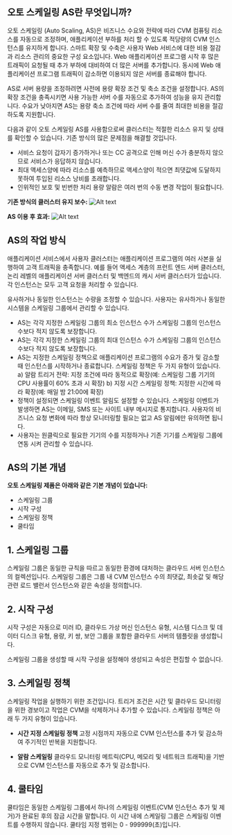 
## 오토 스케일링 AS란 무엇입니까?
오토 스케일링 (Auto Scaling, AS)은 비즈니스 수요와 전략에 따라 CVM 컴퓨팅 리소스를 자동으로 조정하며, 애플리케이션 부하를 처리 할 수 있도록 적당량의 CVM 인스턴스를 유지하게 합니다. 스마트 확장 및 수축은 사용자 Web 서비스에 대한 비용 절감과 리소스 관리의 중요한 구성 요소입니다. Web 애플리케이션 프로그램 시작 후 많은 트래픽이 요청될 때 추가 부하에 대비하여 더 많은 서버를 추가합니다. 동시에 Web 애플리케이션 프로그램 트래픽이 감소하면 이용되지 않은 서버를 종료해야 합니다.

AS로 서버 용량을 조정하려면 사전에 용량 확장 조건 및 축소 조건을 설정합니다. AS의 확장 조건을 충족시키면 사용 가능한 서버 수를 자동으로 추가하여 성능을 유지 관리합니다. 수요가 낮아지면 AS는 용량 축소 조건에 따라 서버 수를 줄여 최대한 비용을 절감하도록 지원합니다.

다음과 같이 오토 스케일링 AS를 사용함으로써 클러스터는 적절한 리소스 유지 및 상태를 확인할 수 있습니다. 기존 방식의 많은 문제점을 해결할 것입니다. 
 - 서비스 요청이 갑자기 증가하거나 또는 CC 공격으로 인해 머신 수가 충분하지 않으므로 서비스가 응답하지 않습니다.
 - 최대 액세스양에 따라 리소스를 예측하므로 액세스양이 적으면 최댓값에 도달하지 못하여 투입된 리소스 낭비를 초래합니다.
 - 인위적인 보호 및 빈번한 처리 용량 알람은 여러 번의 수동 변경 작업이 필요합니다.

**기존 방식의 클러스터 유지 보수:**
![Alt text](https://mc.qcloudimg.com/static/img/92ae76d43c2b490f558490d328b8761a/AS-Product+Introduction%281%29.jpg)

**AS 이용 후 효과:**
![Alt text](https://mc.qcloudimg.com/static/img/953c495c4b950e98fd6e360d871bf891/AS-Product+Introduction%282%29.jpg)


## AS의 작업 방식

애플리케이션 서비스에서 사용자 클러스터는 애플리케이션 프로그램의 여러 사본을 실행하여 고객 트래픽을 충족합니다. 예를 들어 액세스 계층의 프런트 엔드 서버 클러스터, 논리 레벨의 애플리케이션 서버 클러스터 및 백엔드의 캐시 서버 클러스터가 있습니다. 각 인스턴스는 모두 고객 요청을 처리할 수 있습니다.

유사하거나 동일한 인스턴스는 수량을 조정할 수 있습니다. 사용자는 유사하거나 동일한 시스템을 스케일링 그룹에서 관리할 수 있습니다.

- AS는 각각 지정한 스케일링 그룹의 최소 인스턴스 수가 스케일링 그룹의 인스턴스 수보다 적지 않도록 보장합니다.
- AS는 각각 지정한 스케일링 그룹의 최대 인스턴스 수가 스케일링 그룹의 인스턴스 수보다 적지 않도록 보장합니다.
- AS는 지정한 스케일링 정책으로 애플리케이션 프로그램의 수요가 증가 및 감소할 때 인스턴스를 시작하거나 종료합니다. 스케일링 정책은 두 가지 유형이 있습니다.
   a) 알람 트리거 전략: 지정 조건에 따라 동적으로 확장(예: 스케일링 그룹 기기의 CPU 사용률이 60% 초과 시 확장)
   b) 지정 시간 스케일링 정책: 지정한 시간에 따라 확장(예: 매일 밤 21:00에 확장) 
- 정책이 설정되면 스케일링 이벤트 알림도 설정할 수 있습니다. 스케일링 이벤트가 발생하면 AS는 이메일, SMS 또는 사이트 내부 메시지로 통지합니다. 사용자의 비즈니스 요청 변화에 따라 항상 모니터링할 필요는 없고 AS 알림에만 유의하면 됩니다.
- 사용자는 원클릭으로 필요한 기기의 수를 지정하거나 기존 기기를 스케일링 그룹에 연동 시켜 관리할 수 있습니다.

## AS의 기본 개념

**오토 스케일링 제품은 아래와 같은 기본 개념이 있습니다:**

- 스케일링 그룹
- 시작 구성
- 스케일링 정책
- 쿨타임


## 1. 스케일링 그룹
스케일링 그룹은 동일한 규칙을 따르고 동일한 환경에 대처하는 클라우드 서버 인스턴스의 컬렉션입니다. 스케일링 그룹은 그룹 내 CVM 인스턴스 수의 최댓값, 최솟값 및 해당 관련 로드 밸런서 인스턴스와 같은 속성을 정의합니다.

## 2. 시작 구성
시작 구성은 자동으로 미러 ID, 클라우드 가상 머신 인스턴스 유형, 시스템 디스크 및 데이터 디스크 유형, 용량, 키 쌍, 보안 그룹을 포함한 클라우드 서버의 템플릿을 생성합니다.

스케일링 그룹을 생성할 때 시작 구성을 설정해야 생성되고 속성은 편집할 수 없습니다.

## 3. 스케일링 정책
스케일링 작업을 실행하기 위한 조건입니다. 트리거 조건은 시간 및 클라우드 모니터링을 위한 경보이고 작업은 CVM을 삭제하거나 추가할 수 있습니다.
스케일링 정책은 아래 두 가지 유형이 있습니다.

- **시간 지정 스케일링 정책**
고정 시점까지 자동으로 CVM 인스턴스를 추가 및 감소하여 주기적인 반복을 지원합니다.

- **알람 스케일링**
클라우드 모니터링 메트릭(CPU, 메모리 및 네트워크 트래픽)을 기반으로 CVM 인스턴스를 자동으로 추가 및 감소합니다.

## 4. 쿨타임
쿨타임은 동일한 스케일링 그룹에서 하나의 스케일링 이벤트(CVM 인스턴스 추가 및 제거)가 완료된 후의 잠금 시간을 말합니다. 이 시간 내에 스케일링 그룹은 스케일링 이벤트를 수행하지 않습니다. 쿨타임 지정 범위는 0 - 999999(초)입니다.
